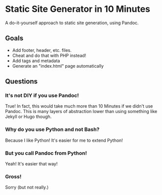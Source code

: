 # Static Site Generator in 10 Minutes

A do-it-yourself approach to static site generation, using Pandoc.

## Goals

 * Add footer, header, etc. files.
 * Cheat and do that with PHP instead!
 * Add tags and metadata
 * Generate an "index.html" page automatically

## Questions

### It's not DIY if you use Pandoc!

True! In fact, this would take much more than 10 Minutes if we didn't use Pandoc. This is many layers of abstraction lower than using something like Jekyll or Hugo though.

### Why do you use Python and not Bash?

Because I like Python! It's easier for me to extend Python!

### But you call Pandoc from Python!

Yeah! It's easier that way!

### Gross!

Sorry (but not really.)
